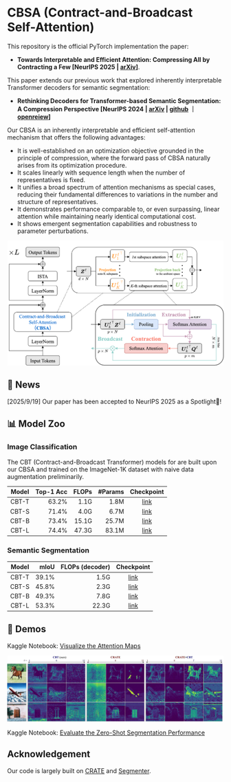 # CBSA (Contract-and-Broadcast Self-Attention) 

This repository is the official PyTorch implementation the paper:
+ **Towards Interpretable and Efficient Attention: Compressing All by Contracting a Few [NeurIPS 2025 | [arXiv](https://arxiv.org/abs/2509.16875)]**.

This paper extends our previous work that explored inherently interpretable Transformer decoders for semantic segmentation:
+ **Rethinking Decoders for Transformer-based Semantic Segmentation: A Compression Perspective [NeurIPS 2024 | [arXiv](https://arxiv.org/abs/2411.03033) | [github](https://github.com/QishuaiWen/DEPICT) ｜ [openreiew](https://openreview.net/forum?id=IHjoPnNZb9)]**

Our CBSA is an inherently interpretable and efficient self-attention mechanism that offers the following advantages:
+ It is well-established on an optimization objective grounded in the principle of compression, where the forward pass of CBSA naturally arises from its optimization procedure.
+ It scales linearly with sequence length when the number of representatives is fixed.
+ It unifies a broad spectrum of attention mechanisms as special cases, reducing their fundamental differences to variations in the number and structure of representatives.
+ It demonstrates performance comparable to, or even surpassing, linear attention while maintaining nearly identical computational cost.
+ It shows emergent segmentation capabilities and robustness to parameter perturbations.

<p align="center">
    <img src="assets/CBT_arch.png" width="600"\>
</p>
<p align="center">

## 📣 News 
[2025/9/19] Our paper has been accepted to NeurIPS 2025 as a Spotlight🌟!

## 📊 Model Zoo
### Image Classification

The CBT (Contract-and-Broadcast Transformer) models for are built upon our CBSA and trained on the ImageNet-1K dataset with naive data augmentation preliminarily.

| Model      | Top-1 Acc | FLOPs  | #Params | Checkpoint |
|:------------:|----------------------:|--------:|--------:|:---------:|
| CBT-T     | 63.2%                | 1.1G   | 1.8M    | [link](https://drive.google.com/file/d/1GovOGBPDkHJDpOYX8KVJJeDrjwQvHfhb/view?usp=sharing) |
| CBT-S     | 71.4%                | 4.0G   | 6.7M    | [link](https://drive.google.com/file/d/1sKZBbIxvgPJmfO89TKaggKD0EdUJ7jSu/view?usp=sharing) |
| CBT-B     | 73.4%                | 15.1G  | 25.7M   | [link](https://drive.google.com/file/d/1CouOjiy3T9YRhYJFk4gL8PVOgiJ-bFgn/view?usp=sharing) |
| CBT-L     | 74.4%                | 47.3G  | 83.1M   | [link](https://drive.google.com/file/d/1xdEClU6xb5qSwxvDZROKfLac8mJ7R6vb/view?usp=sharing) |

### Semantic Segmentation 

| Model      | mIoU | FLOPs (decoder) | Checkpoint |
|:------------:|----------------------:|--------:|:---------:|
| CBT-T     | 39.1%                | 1.5G   | [link](https://drive.google.com/drive/folders/1Di7CKRsWA4k_WeNTQeiF6MbsWPCnPa6y?usp=sharing) |
| CBT-S     | 45.8%                | 2.3G   | [link](https://drive.google.com/drive/folders/1iFB5VugKRxRITexdGIhHzCYsntWOGWZj?usp=sharing) |
| CBT-B     | 49.3%                | 7.8G  | [link](https://drive.google.com/drive/folders/1pFmCFnSSSVs4J-ozB7YX-ZLlJUKDsdG0?usp=sharing) |
| CBT-L     | 53.3%                | 22.3G  | [link](https://drive.google.com/drive/folders/1FxrqFdskdclj70I3CNfpMrWxyewuog_I?usp=sharing) |

## 🚀 Demos

Kaggle Notebook: [Visualize the Attention Maps](https://www.kaggle.com/code/lupin11/cbsa-attention-map-visualization)

<p align="center">
    <img src="assets/attn_maps.png" width="800"\>
</p>
<p align="center">

Kaggle Notebook: [Evaluate the Zero-Shot Segmentation Performance](https://www.kaggle.com/code/lupin11/attentionmapsegmentation)


## Acknowledgement
Our code is largely built on [CRATE](https://github.com/Ma-Lab-Berkeley/CRATE) and [Segmenter](https://github.com/rstrudel/segmenter).
